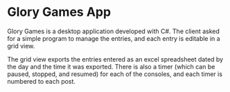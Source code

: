 # Glory Games App
Glory Games is a desktop application developed with C#. 
The client asked for a simple program to manage the entries, and each entry is editable in a grid view. 

The grid view exports the entries entered as an excel spreadsheet dated by the day and the time it was exported.
There is also a timer (which can be paused, stopped, and resumed) for each of the consoles, and each timer is numbered to each post.
